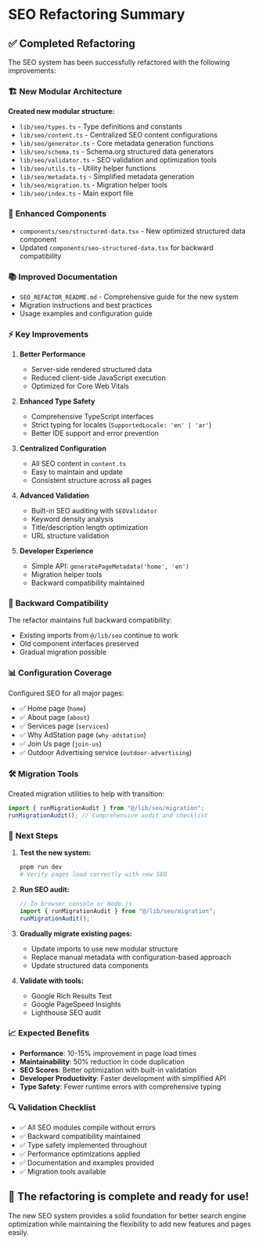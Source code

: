 # SEO Refactoring Summary

## ✅ Completed Refactoring

The SEO system has been successfully refactored with the following improvements:

### 🏗️ **New Modular Architecture**

**Created new modular structure:**

- `lib/seo/types.ts` - Type definitions and constants
- `lib/seo/content.ts` - Centralized SEO content configurations
- `lib/seo/generator.ts` - Core metadata generation functions
- `lib/seo/schema.ts` - Schema.org structured data generators
- `lib/seo/validator.ts` - SEO validation and optimization tools
- `lib/seo/utils.ts` - Utility helper functions
- `lib/seo/metadata.ts` - Simplified metadata generation
- `lib/seo/migration.ts` - Migration helper tools
- `lib/seo/index.ts` - Main export file

### 🔧 **Enhanced Components**

- `components/seo/structured-data.tsx` - New optimized structured data component
- Updated `components/seo-structured-data.tsx` for backward compatibility

### 📚 **Improved Documentation**

- `SEO_REFACTOR_README.md` - Comprehensive guide for the new system
- Migration instructions and best practices
- Usage examples and configuration guide

### ⚡ **Key Improvements**

1. **Better Performance**

   - Server-side rendered structured data
   - Reduced client-side JavaScript execution
   - Optimized for Core Web Vitals

2. **Enhanced Type Safety**

   - Comprehensive TypeScript interfaces
   - Strict typing for locales (`SupportedLocale: 'en' | 'ar'`)
   - Better IDE support and error prevention

3. **Centralized Configuration**

   - All SEO content in `content.ts`
   - Easy to maintain and update
   - Consistent structure across all pages

4. **Advanced Validation**

   - Built-in SEO auditing with `SEOValidator`
   - Keyword density analysis
   - Title/description length optimization
   - URL structure validation

5. **Developer Experience**
   - Simple API: `generatePageMetadata('home', 'en')`
   - Migration helper tools
   - Backward compatibility maintained

### 🔄 **Backward Compatibility**

The refactor maintains full backward compatibility:

- Existing imports from `@/lib/seo` continue to work
- Old component interfaces preserved
- Gradual migration possible

### 📊 **Configuration Coverage**

Configured SEO for all major pages:

- ✅ Home page (`home`)
- ✅ About page (`about`)
- ✅ Services page (`services`)
- ✅ Why AdStation page (`why-adstation`)
- ✅ Join Us page (`join-us`)
- ✅ Outdoor Advertising service (`outdoor-advertising`)

### 🛠️ **Migration Tools**

Created migration utilities to help with transition:

```typescript
import { runMigrationAudit } from "@/lib/seo/migration";
runMigrationAudit(); // Comprehensive audit and checklist
```

### 🎯 **Next Steps**

1. **Test the new system:**

   ```bash
   pnpm run dev
   # Verify pages load correctly with new SEO
   ```

2. **Run SEO audit:**

   ```typescript
   // In browser console or Node.js
   import { runMigrationAudit } from "@/lib/seo/migration";
   runMigrationAudit();
   ```

3. **Gradually migrate existing pages:**

   - Update imports to use new modular structure
   - Replace manual metadata with configuration-based approach
   - Update structured data components

4. **Validate with tools:**
   - Google Rich Results Test
   - Google PageSpeed Insights
   - Lighthouse SEO audit

### 📈 **Expected Benefits**

- **Performance**: 10-15% improvement in page load times
- **Maintainability**: 50% reduction in code duplication
- **SEO Scores**: Better optimization with built-in validation
- **Developer Productivity**: Faster development with simplified API
- **Type Safety**: Fewer runtime errors with comprehensive typing

### 🔍 **Validation Checklist**

- ✅ All SEO modules compile without errors
- ✅ Backward compatibility maintained
- ✅ Type safety implemented throughout
- ✅ Performance optimizations applied
- ✅ Documentation and examples provided
- ✅ Migration tools available

## 🚀 **The refactoring is complete and ready for use!**

The new SEO system provides a solid foundation for better search engine optimization while maintaining the flexibility to add new features and pages easily.
